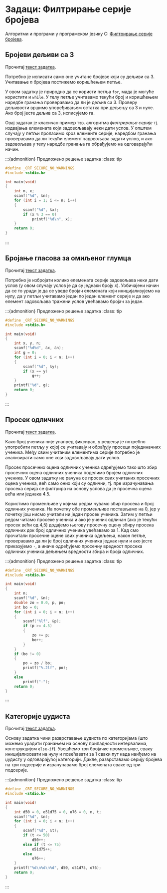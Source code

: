 # Задаци: Филтрирање серије бројева

Алгоритми и програми у програмском језику C:
[Филтрирање серије бројева](https://petlja.org/biblioteka/r/Zbirka/03%20Iteracija/01%20serije/07%20filtriranje).

## Бројеви дељиви са 3

Прочитај [текст задатка](https://petlja.org/biblioteka/r/Zbirka/brojevi_deljivi_sa_3).

Потребно је исписати само оне учитане бројеве који су дељиви са 3. Учитавање
$n$ бројева постижемо коришћењем петље.

У овом задатку је природно да се користи петља `for`, мада је могуће користити
и `while`. У телу петље учитавамо текући број и коришћењем наредбе гранања
проверавамо да ли је дељив са 3. Проверу дељивости вршимо упоређивањем остатка
при дељењу са 3 и нуле. Ако број јесте дељив са 3, исписујемо га.

Овај задатак је класичан пример тзв. алгоритма *филтрирања серије* тј.
издвајања елемената који задовољавају неки дати услов. У општем случају у петљи
пролазимо кроз елементе серије, наредбом гранања проверавамо да ли текући
елемент задовољава задати услов, и ако задовољава у телу наредбе гранања га
обрађујемо на одговарајући начин.

:::{admonition} Предложено решење задатка
:class: tip

```c
#define _CRT_SECURE_NO_WARNINGS
#include <stdio.h>

int main(void)
{
    int n, x;
    scanf("%d", &n);
    for (int i = 1; i <= n; i++)
    {
        scanf("%d", &x);
        if (x % 3 == 0)
            printf("%d\n", x);
    }
    return 0;
}
```

:::

## Бројање гласова за омиљеног глумца

Прочитај [текст задатка](https://petlja.org/biblioteka/r/Zbirka/broj_pojavljivanja).

Потребно је избројати колико елемената серије задовољава неки дати услов (у
овом случају услов је да су једнаки броју $x$). Уобичајени начин да се то уради
је да се уведе бројач елемената који иницијализујемо на нулу, да у петљи
учитавамо један по један елемент серије и да ако елемент задовољава тражени
услов увећавамо бројач за један.

:::{admonition} Предложено решење задатка
:class: tip

```c
#define _CRT_SECURE_NO_WARNINGS
#include <stdio.h>

int main(void)
{
    int x, y, n;
    scanf("%d%d", &x, &n);
    int g = 0;
    for (int i = 0; i < n; i++)
    {
        scanf("%d", &y);
        if (x == y)
            g++;
    }
    printf("%d", g);
    return 0;
}
```

:::

## Просек одличних

Прочитај [текст задатка](https://petlja.org/biblioteka/r/Zbirka/prosek_odlicnih).

Како број ученика није унапред фиксиран, у решењу је потребно употребити петљу
у којој се учитавају и обрађују просеци појединачних ученика. Међу свим
учитаним елементима серије потребно је анализирати само оне који задовољавају
дати услов.

Просек просечних оцена одличних ученика одређујемо тако што збир просечних
оцена одличних ученика поделимо бројем одличних ученика. У овом задатку не
рачуна се просек свих учитаних просечних оцена ученика, већ само оних који су
одлични, тј. пре израчунавања просека серија се филтрира на основу услова да је
просечна оцена већа или једнака $4.5$.

Користимо променљиве у којима редом чувамо збир просека и број одличних
ученика. На почетку обе променљиве постављамо на 0, јер у почетку још нисмо
учитали ни један просек ученика. Затим у петљи редом читамо просеке ученика и
ако је ученик одличан (ако је текући просек већи од 4,5) додајемо његову
просечну оцену збиру просека одличних док број одличних ученика увећавамо за 1.
Кад смо прочитали просечне оцене свих ученика одељења, након петље, проверавамо
да ли је број одличних ученика једнак нули и ако јесте приказујемо `-`, a иначе
одређујемо просечну вредност просека одличних ученика дељењем вредности збира и
броја одличних.

:::{admonition} Предложено решење задатка
:class: tip

```c
#define _CRT_SECURE_NO_WARNINGS
#include <stdio.h>

int main(void)
{
    int n;
    scanf("%d", &n);
    double zo = 0.0, p, po;
    int bo = 0;
    for (int i = 0; i < n; i++)
    {
        scanf("%lf", &p);
        if (p >= 4.5)
        {
            zo += p;
            bo++;
        }
    }
    if (bo != 0)
    {
        po = zo / bo;
        printf("%.2lf", po);
    }
    else
        printf("-");
    return 0;
}
```

:::

## Категорије џудиста

Прочитај [текст задатка](https://petlja.org/biblioteka/r/Zbirka/kategorije_dzudista).

Основу задатка чини разврставање џудиста по категоријама (што можемо урадити
гранањем на основу припадности интервалима, конструкцијом `else-if`). Увешћемо
три бројачке променљиве, сваку иницијализовати на нулу и повећавати за 1 сваки
пут када наиђемо на џудисту у одговарајућој категорији. Дакле, разврставамо
серију бројева на три подсерије и израчунавамо број елемената сваке од три
подсерије.

:::{admonition} Предложено решење задатка
:class: tip

```c
#define _CRT_SECURE_NO_WARNINGS
#include <stdio.h>

int main(void)
{
    int d50 = 0, o51d75 = 0, o76 = 0, n, t;
    scanf("%d", &n);
    for (int i = 0; i < n; i++)
    {
        scanf("%d", &t);
        if (t <= 50)
            d50++;
        else if (t <= 75)
            o51d75++;
        else
            o76++;
    }
    printf("%d\n%d\n%d", d50, o51d75, o76);
    return 0;
}
```

:::
